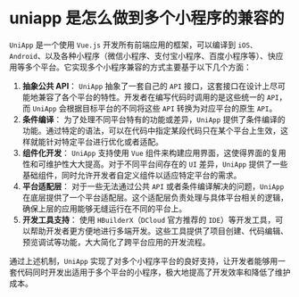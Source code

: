 # uniapp 是怎么做到多个小程序的兼容的

`UniApp` 是一个使用 `Vue.js` 开发所有前端应用的框架，可以编译到 `iOS、Android`、以及各种小程序（微信小程序、支付宝小程序、百度小程序等）、快应用等多个平台。它实现多个小程序兼容的方式主要基于以下几个方面：

1. **抽象公共 API**： `UniApp` 抽象了一套自己的 `API` 接口，这套接口在设计上尽可能地兼容了各个平台的特性。开发者在编写代码时调用的是这些统一的 `API`，而 `UniApp` 会根据目标平台的不同将这些 `API` 转换为对应平台的原生 `API`。
2. **条件编译**： 为了处理不同平台特有的功能或差异，`UniApp` 提供了条件编译的功能。通过特定的语法，可以在代码中指定某段代码只在某个平台上生效，这样就能针对特定平台进行优化或者适配。
3. **组件化开发**： `UniApp` 支持使用 `Vue` 组件来构建应用界面，这使得界面的复用性和可维护性大大提高。对于不同平台间存在的 `UI` 差异，`UniApp` 提供了一些基础组件，同时允许开发者自定义组件以适应特定平台的需求。
4. **平台适配层**： 对于一些无法通过公共 `API` 或者条件编译解决的问题，`UniApp` 在底层提供了一个平台适配层。这个适配层负责处理与具体平台相关的逻辑，确保上层的应用能够无缝运行在不同的平台上。
5. **开发工具支持**： 使用 `HBuilderX`（`DCloud` 官方推荐的 `IDE`）等开发工具，可以帮助开发者更方便地进行多端开发。这些工具提供了项目创建、代码编辑、预览调试等功能，大大简化了跨平台应用的开发流程。

通过上述机制，`UniApp` 实现了对多个小程序平台的良好支持，让开发者能够用一套代码同时开发出适用于多个平台的小程序，极大地提高了开发效率和降低了维护成本。